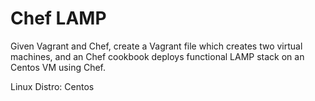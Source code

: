 # Chef LAMP 

Given Vagrant and Chef, create a Vagrant file which creates two virtual machines, and an Chef cookbook deploys functional LAMP stack on an Centos VM using Chef.

Linux Distro: Centos
